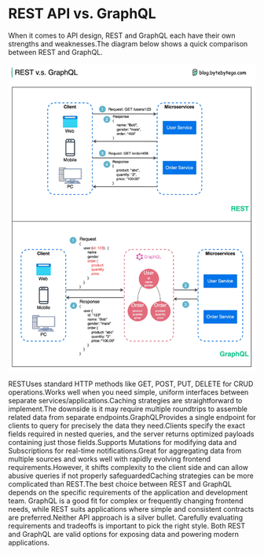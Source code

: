 # REST API vs. GraphQL

When it comes to API design, REST and GraphQL each have their own strengths and weaknesses.The diagram below shows a quick comparison between REST and GraphQL.<p>
  <img src="../images/graphQL.jpg">
</p>
RESTUses standard HTTP methods like GET, POST, PUT, DELETE for CRUD operations.Works well when you need simple, uniform interfaces between separate services/applications.Caching strategies are straightforward to implement.The downside is it may require multiple roundtrips to assemble related data from separate endpoints.GraphQLProvides a single endpoint for clients to query for precisely the data they need.Clients specify the exact fields required in nested queries, and the server returns optimized payloads containing just those fields.Supports Mutations for modifying data and Subscriptions for real-time notifications.Great for aggregating data from multiple sources and works well with rapidly evolving frontend requirements.However, it shifts complexity to the client side and can allow abusive queries if not properly safeguardedCaching strategies can be more complicated than REST.The best choice between REST and GraphQL depends on the specific requirements of the application and development team. GraphQL is a good fit for complex or frequently changing frontend needs, while REST suits applications where simple and consistent contracts are preferred.Neither API approach is a silver bullet. Carefully evaluating requirements and tradeoffs is important to pick the right style. Both REST and GraphQL are valid options for exposing data and powering modern applications.